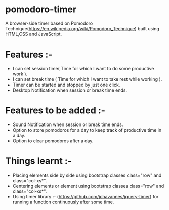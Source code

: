 # pomodoro-timer
A browser-side timer based on Pomodoro Technique(https://en.wikipedia.org/wiki/Pomodoro_Technique) built using HTML,CSS and JavaScript. 

# Features :- 
 
 - I can set session time( Time for which I want to do some productive work ).
 - I can set break time ( Time for which I want to take rest while working ).
 - Timer can be started and stopped by just one click.
 - Desktop Notification when session or break time ends.

# Features to be added :- 

 - Sound Notification when session or break time ends.
 - Option to store pomodoros for a day to keep track of productive time in a day.
 - Option to clear pomodoros after a day.

# Things learnt :-
 
 - Placing elements side by side using bootstrap classes class="row" and class="col-xs*".
 - Centering elements or element using bootstrap classes class="row" and class="col-xs*".
 - Using timer library :- (https://github.com/jchavannes/jquery-timer) for running a function continuously after some time.

